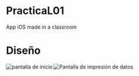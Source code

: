 # PracticaL01
App iOS made in a classroom

# Diseño
<img src="https://user-images.githubusercontent.com/68967448/164817540-2959053a-b229-418a-a58e-7c503757e980.png" align="left" alt="pantalla de inicio"/>

![Pantalla de impresión de datos](https://user-images.githubusercontent.com/68967448/164817578-45b85a8d-56b3-4a8e-808c-bddbb8720feb.png)
